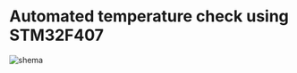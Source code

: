 # Automated temperature check using STM32F407
![shema](https://user-images.githubusercontent.com/73773493/121432349-d57f1280-c97a-11eb-9651-3289175b8a6d.jpg)


